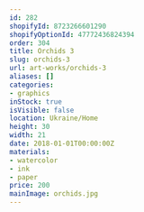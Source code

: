 ```yaml
---
id: 282
shopifyId: 8723266601290
shopifyOptionId: 47772436824394
order: 304
title: Orchids 3
slug: orchids-3
url: art-works/orchids-3
aliases: []
categories:
- graphics
inStock: true
isVisible: false
location: Ukraine/Home
height: 30
width: 21
date: 2018-01-01T00:00:00Z
materials:
- watercolor
- ink
- paper
price: 200
mainImage: orchids.jpg
---
```

